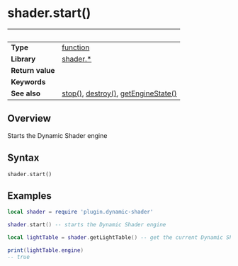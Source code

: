 # shader.start()

|                      | &nbsp; 
| -------------------- | ---------------------------------------------------------------
| __Type__             | [function](http://docs.coronalabs.com/api/type/Function.html)
| __Library__          | [shader.*](README.md)
| __Return value__     | 
| __Keywords__         | 
| __See also__         | [stop()](stop.markdown), [destroy()](destroy.markdown), [getEngineState()](getEngineState.markdown)


## Overview

Starts the Dynamic Shader engine

## Syntax

	shader.start()

## Examples

``````lua
local shader = require 'plugin.dynamic-shader'

shader.start() -- starts the Dynamic Shader engine

local lightTable = shader.getLightTable() -- get the current Dynamic Shader values

print(lightTable.engine)
-- true


``````
